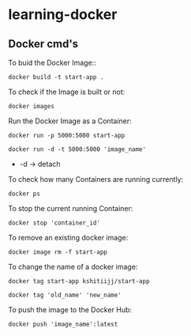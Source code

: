 # learning-docker

## Docker cmd's

To buid the Docker Image::

```
docker build -t start-app .
```

To check if the Image is built or not:

```
docker images
```

Run the Docker Image as a Container:

```
docker run -p 5000:5000 start-app
```

```
docker run -d -t 5000:5000 'image_name'
```

* -d -> detach

To check how many Containers are running currently:

```
docker ps
```

To stop the current running Container:

```
docker stop 'container_id'
```

To remove an existing docker image:

```
docker image rm -f start-app
```

To change the name of a docker image:

```
docker tag start-app kshitiijj/start-app
```

```
docker tag 'old_name' 'new_name'
```

To push the image to the Docker Hub:

```
docker push 'image_name':latest
```
